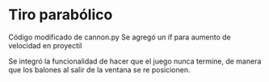 # Tiro parabólico
Código modificado de cannon.py
Se agregó un if para aumento de velocidad en proyectil

Se integró la funcionalidad de hacer que el juego nunca termine, de manera que los balones al salir de la ventana se re posicionen.


